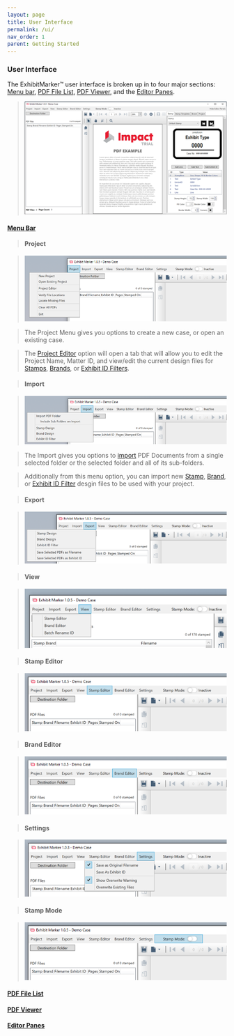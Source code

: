 ```yaml
---
layout: page
title: User Interface
permalink: /ui/
nav_order: 1
parent: Getting Started
---
```


###  User Interface 

The ExhibitMarker&trade; user interface is broken up in to four major sections: [Menu bar](#menu-bar), [PDF File List](#pdf-file-list), [PDF Viewer](#pdf-viewer), and the [Editor Panes](#editor-panes).

> ![Screen grab of Main User Interface](../../assets/user_interface_assets/UserInterface_05_InitialView.png)

#### __<u>Menu Bar</u>__

> #### __Project__

> ![Screen Grab - Project Menu](../../assets/user_interface_assets/UserInterface_Menu_01_Project.png)

> The Project Menu gives you options to create a new case, or open an existing case.

> The [Project Editor](../project_editor.markdown) option will open a tab that will allow you to edit the Project Name, Matter ID, and view/edit the current design files for [Stamps](../stamping/stamping.markdown), [Brands](../branding/branding.markdown), or [Exhibit ID Filters](../id_editing/id_editing_manual.markdown).

> #### __Import__

> ![Screen Grab - ](../../assets/user_interface_assets/UserInterface_Menu_02_Import.png)

> The Import gives you options to [import](../working_with_files/working_with_files_adding.markdown#ufolder-selectionu) PDF Documents from a single selected folder or the selected folder and all of its sub-folders.

> Additionally from this menu option, you can import new [Stamp](../stamping/stamping.markdown), [Brand](../branding/branding.markdown), or [Exhibit ID Filter](../id_editing/id_editing_manual.markdown) desgin files to be used with your project.

> #### __Export__

> ![Screen Grab - ](../../assets/user_interface_assets/UserInterface_Menu_03_Export.png)

> #### __View__

> ![Screen Grab - ](../../assets/user_interface_assets/UserInterface_Menu_04_View.png)

> #### __Stamp Editor__

> ![Screen Grab - ](../../assets/user_interface_assets/UserInterface_Menu_05_StampEditor.png)

> #### __Brand Editor__

> ![Screen Grab - ](../../assets/user_interface_assets/UserInterface_Menu_06_BrandEditor.png)

> #### __Settings__

> ![Screen Grab - ](../../assets/user_interface_assets/UserInterface_Menu_07_Settings.png)

> #### __Stamp Mode__

> ![Screen Grab - ](../../assets/user_interface_assets/UserInterface_Menu_08_StampMode.png)

#### __<u>PDF File List</u>__


#### __<u>PDF Viewer</u>__


#### __<u>Editor Panes</u>__
